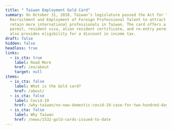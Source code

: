 ```yaml
---
title: " Taiwan Employment Gold Card"
summary: On October 31, 2018, Taiwan’s legislature passed the Act for the
  Recruitment and Employment of Foreign Professional Talent to attract and
  retain more international professionals in Taiwan. The card offers a work
  permit, resident visa, alien resident certificate, and re-entry permit. It
  also provides eligibility for a discount in income tax.
draft: false
hidden: false
headless: true
links:
  - is_cta: true
    label: Read More
    href: /en/about
    target: null
items:
  - is_cta: false
    label: What is the Gold card?
    href: /about/
  - is_cta: false
    label: Covid-19
    href: /why-taiwan/no-new-domestic-covid-19-case-for-two-hundred-days-how-do-taiwan-do-it
  - is_cta: false
    label: Why Taiwan
    href: /news/1532-gold-cards-issued-to-date
---
```

<!-- This text will never be seen -->